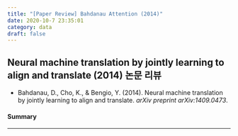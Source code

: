 ```yaml
---
title: "[Paper Review] Bahdanau Attention (2014)"
date: 2020-10-7 23:35:01
category: data
draft: false
---
```


## Neural machine translation by jointly learning to align and translate (2014) 논문 리뷰 

-  Bahdanau, D., Cho, K., & Bengio, Y. (2014). Neural machine translation by jointly learning to align and translate. *arXiv preprint arXiv:1409.0473*.

#### Summary

---



